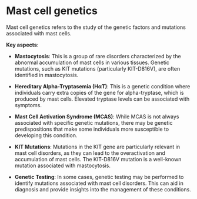 # Mast cell genetics

Mast cell genetics refers to the study of the genetic factors and mutations associated with mast cells.

**Key aspects**:

* **Mastocytosis**: This is a group of rare disorders characterized by the abnormal accumulation of mast cells in various tissues. Genetic mutations, such as KIT mutations (particularly KIT-D816V), are often identified in mastocytosis.

* **Hereditary Alpha-Tryptasemia (HαT)**: This is a genetic condition where individuals carry extra copies of the gene for alpha-tryptase, which is produced by mast cells. Elevated tryptase levels can be associated with symptoms.

* **Mast Cell Activation Syndrome (MCAS)**: While MCAS is not always associated with specific genetic mutations, there may be genetic predispositions that make some individuals more susceptible to developing this condition.

* **KIT Mutations**: Mutations in the KIT gene are particularly relevant in mast cell disorders, as they can lead to the overactivation and accumulation of mast cells. The KIT-D816V mutation is a well-known mutation associated with mastocytosis.

* **Genetic Testing**: In some cases, genetic testing may be performed to identify mutations associated with mast cell disorders. This can aid in diagnosis and provide insights into the management of these conditions.
